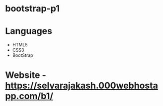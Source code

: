 # bootstrap-p1

# Languages
  * HTML5
  * CSS3
  * BootStrap
# Website - https://selvarajakash.000webhostapp.com/b1/
